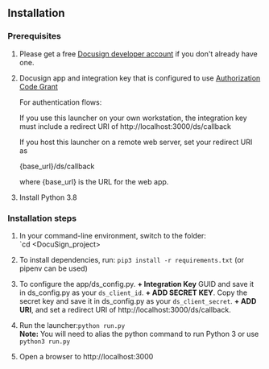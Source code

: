 ﻿
## Installation

### Prerequisites

1. Please get a free [Docusign developer account](https://go.docusign.com/o/sandbox/) if you don't already have one.
2. Docusign app and integration key that is configured to use [Authorization Code Grant](https://developers.docusign.com/platform/auth/authcode/) 

   For authentication flows:  
   
   If you use this launcher on your own workstation, the integration key must include a redirect URI of http://localhost:3000/ds/callback

   If you host this launcher on a remote web server, set your redirect URI as   
   
   {base_url}/ds/callback
   
   where {base_url} is the URL for the web app.

3. Install Python 3.8

### Installation steps

1. In your command-line environment, switch to the folder:  
   `cd <DocuSign_project>
2. To install dependencies, run: `pip3 install -r requirements.txt`  (or pipenv can be used)
3. To configure the app/ds_config.py.
   **+ Integration Key** GUID and save it in ds_config.py as your `ds_client_id`.
   **+ ADD SECRET KEY**. Copy the secret key and save it in ds_config.py as your `ds_client_secret`.
   **+ ADD URI**, and set a redirect URI of http://localhost:3000/ds/callback. 

4. Run the launcher:`python run.py`  
   **Note:** You will need to alias the python command to run Python 3 or use `python3 run.py`
5. Open a browser to http://localhost:3000

